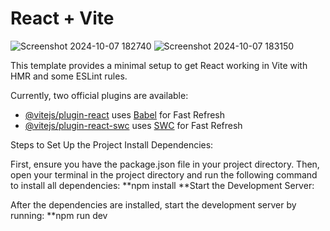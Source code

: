 # React + Vite
![Screenshot 2024-10-07 182740](https://github.com/user-attachments/assets/e2b800d4-eba0-4496-9573-1c6c83d932c1)
![Screenshot 2024-10-07 183150](https://github.com/user-attachments/assets/c43d8200-9c0f-4c4d-a4fe-90e2f2d80277)

This template provides a minimal setup to get React working in Vite with HMR and some ESLint rules.

Currently, two official plugins are available:

- [@vitejs/plugin-react](https://github.com/vitejs/vite-plugin-react/blob/main/packages/plugin-react/README.md) uses [Babel](https://babeljs.io/) for Fast Refresh
- [@vitejs/plugin-react-swc](https://github.com/vitejs/vite-plugin-react-swc) uses [SWC](https://swc.rs/) for Fast Refresh

Steps to Set Up the Project
Install Dependencies:

First, ensure you have the package.json file in your project directory.
Then, open your terminal in the project directory and run the following command to install all dependencies:
**npm install
**Start the Development Server:

After the dependencies are installed, start the development server by running:
**npm run dev


